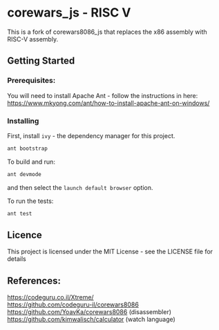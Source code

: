 corewars_js - RISC V
===========

This is a fork of corewars8086_js that replaces the x86 assembly with RISC-V assembly.

Getting Started
--------

### Prerequisites:
You will need to install Apache Ant - follow the instructions in here: https://www.mkyong.com/ant/how-to-install-apache-ant-on-windows/

### Installing

First, install `ivy` - the dependency manager for this project.
```sh
ant bootstrap
```

To build and run:
```sh
ant devmode
```
and then select the `launch default browser` option.

To run the tests:
```sh
ant test
```

## Licence
This project is licensed under the MIT License - see the LICENSE file for details

References:  
----------
https://codeguru.co.il/Xtreme/  
https://github.com/codeguru-il/corewars8086  
https://github.com/YoavKa/corewars8086    (disassembler)   
https://github.com/kimwalisch/calculator  (watch language)   


